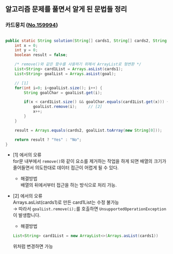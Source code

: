 ## 알고리즘 문제를 풀면서 알게 된 문법들 정리


### 카드뭉치 ([No.159994](https://school.programmers.co.kr/learn/courses/30/lessons/159994))

``` java

public static String solution(String[] cards1, String[] cards2, String[] goal) {
    int x = 0;
    int y = 0;
    boolean result = false;

    /* remove()와 같은 함수를 사용하기 위해서 ArrayList로 형변환 */
    List<String> card1List = Arrays.asList(cards1);
    List<String> goalList = Arrays.asList(goal);

    // [1]
    for(int i=0; i<goalList.size(); i++) {
        String goalChar = goalList.get(i);

        if(x < card1List.size() && goalChar.equals(card1List.get(x))) {
            goalList.remove(i);     // [2]
            x++;
        }
    }

    result = Arrays.equals(cards2, goalList.toArray(new String[0]));

    return result ? "Yes" : "No";
}

```

- [1] 에서의 오류 <br />
for문 내부에서 `remove()`와 같이 요소를 제거하는 작업을 하게 되면 배열의 크기가 줄어들면서 의도한대로 데이터 접근이 어렵게 될 수 있다. <br />

    - 해결방법 <br />
    배열의 뒤에서부터 접근을 하는 방식으로 처리 가능.


- [2] 에서의 오류 <br />
Arrays.asList(cards1)로 만든 card1List는 수정 불가능 <br />
→ 따라서 `goalList.remove(i);`를 호출하면 `UnsupportedOperationException`이 발생합니다.
    - 해결방법 <br />
    ``` java
    List<String> card1List = new ArrayList<>(Arrays.asList(cards1))
    ```
    위처럼 변경하면 가능

    




